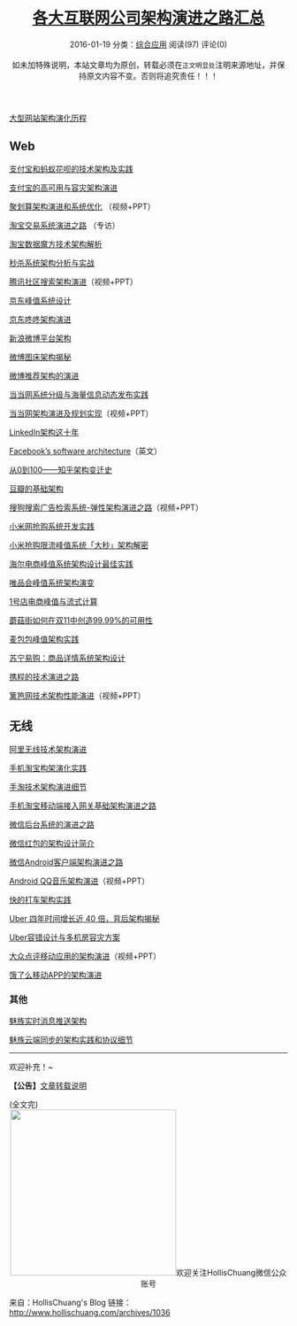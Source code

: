 <header class="article-header">
			<h1 class="article-title"><a href="http://www.hollischuang.com/archives/1036">各大互联网公司架构演进之路汇总</a></h1>
			<div class="article-meta">
				<span class="item">2016-01-19</span>
								<span class="item">分类：<a href="http://www.hollischuang.com/archives/category/%e7%bb%bc%e5%90%88%e5%ba%94%e7%94%a8" rel="category tag">综合应用</a></span>
				<span class="item post-views">阅读(97)</span>
				<span class="item">评论(0)</span>
				<span class="item"><br><br>如未加特殊说明，本站文章均为原创，转载必须在<code>正文明显处</code>注明来源地址，并保持原文内容不变。否则将追究责任！！！</span>
      </div>
</header>

<p><a href="http://www.hollischuang.com/archives/728">大型网站架构演化历程</a></p>
<h2>Web</h2>
<p><a href="http://www.infoq.com/cn/articles/technical-architecture-of-alipay-and-ant-check-later">支付宝和蚂蚁花呗的技术架构及实践</a></p>
<p><a href="http://mp.weixin.qq.com/s?__biz=MjM5MDE0Mjc4MA==&amp;mid=402390133&amp;idx=1&amp;sn=395cf6e500ea912fe66eb0a1c7a47e8d&amp;scene=4#wechat_redirect">支付宝的高可用与容灾架构演进</a></p>
<p><a href="http://www.infoq.com/cn/presentations/juhuasuan-architecture-evolution-system-optimization">聚划算架构演进和系统优化</a> （视频+PPT）</p>
<p><a href="http://www.infoq.com/cn/news/2014/06/taobao-trading-system">淘宝交易系统演进之路</a> （专访）</p>
<p><a href="http://history.programmer.com.cn/7578/">淘宝数据魔方技术架构解析</a></p>
<p><a href="http://my.oschina.net/xianggao/blog/524943">秒杀系统架构分析与实战</a></p>
<p><a href="http://www.infoq.com/cn/presentations/tencent-community-search">腾讯社区搜索架构演进</a>（视频+PPT）</p>
<p><a href="http://www.csdn.net/article/2014-11-11/2822576">京东峰值系统设计</a></p>
<p><a href="http://www.cnblogs.com/mindwind/p/5017591.html">京东咚咚架构演进</a></p>
<p><a href="http://www.infoq.com/cn/articles/weibo-platform-archieture">新浪微博平台架构</a></p>
<p><a href="http://c.blog.sina.com.cn/profile.php?blogid=a466bf9189000rsw">微博图床架构揭秘</a></p>
<p><a href="http://www.wbrecom.com/?p=540">微博推荐架构的演进</a></p>
<p><a href="http://www.csdn.net/article/2014-11-07/2822541">当当网系统分级与海量信息动态发布实践</a></p>
<p><a href="http://www.infoq.com/cn/presentations/the-realization-of-dangdang-architecture-evolution-and-planning">当当网架构演进及规划实现</a>（视频+PPT）</p>
<p><a href="http://colobu.com/2015/07/24/brief-history-scaling-linkedin">LinkedIn架构这十年</a></p>
<p><a href="http://muratbuffalo.blogspot.com/2014/10/facebooks-software-architecture.html">Facebook&#8217;s software architecture</a>（英文）</p>
<p><a href="http://www.infoq.com/cn/news/2014/12/zhihu-architecture-evolution">从0到100——知乎架构变迁史</a></p>
<p><a href="http://www.infoq.com/cn/articles/douban-infrastructure-2014">豆瓣的基础架构</a></p>
<p><a href="http://www.infoq.com/cn/presentations/sogou-search-advertising-retrieval-system">搜狗搜索广告检索系统-弹性架构演进之路</a>（视频+PPT）</p>
<p><a href="http://www.csdn.net/article/2014-11-07/2822545">小米网抢购系统开发实践</a></p>
<p><a href="http://mp.weixin.qq.com/s?__biz=MzAwMDU1MTE1OQ==&amp;mid=402182304&amp;idx=1&amp;sn=1bd68d72e6676ff782e92b0df8b07d35&amp;scene=1&amp;srcid=12045k1zDgO7DLlMLwimBKjC&amp;from=groupmessage&amp;isappinstalled=0#wechat_redirect">小米抢购限流峰值系统「大秒」架构解密</a></p>
<p><a href="http://www.csdn.net/article/2014-11-11/2822577">海尔电商峰值系统架构设计最佳实践</a></p>
<p><a href="http://www.csdn.net/article/2014-11-11/2822578">唯品会峰值系统架构演变</a></p>
<p><a href="http://www.csdn.net/article/2014-11-11/2822579">1号店电商峰值与流式计算</a></p>
<p><a href="http://www.csdn.net/article/2014-11-11/2822597">蘑菇街如何在双11中创造99.99%的可用性</a></p>
<p><a href="http://www.csdn.net/article/2014-11-11/2822581">麦包包峰值架构实践</a></p>
<p><a href="http://www.infoq.com/cn/articles/suning-product-details-system-architecture-design">苏宁易购：商品详情系统架构设计</a></p>
<p><a href="http://www.infoq.com/cn/news/2015/11/ctrip-evolution-tech">携程的技术演进之路</a></p>
<p><a href="http://www.infoq.com/cn/presentations/performance-evolution-of-liba-technology-architecture">篱笆网技术架构性能演进</a>（视频+PPT）</p>
<h2>无线</h2>
<p><a href="http://www.infoq.com/cn/articles/alibaba-mobile-infrastructure">阿里无线技术架构演进</a></p>
<p><a href="http://www.infoq.com/cn/news/2014/12/taobao-app-evolution">手机淘宝构架演化实践</a></p>
<p><a href="http://mp.weixin.qq.com/s?__biz=MjM5MDE0Mjc4MA==&amp;mid=400995270&amp;idx=1&amp;sn=5b090490896f95b061a3ccd86baa3274&amp;scene=0#wechat_redirect">手淘技术架构演进细节</a></p>
<p><a href="http://www.infoq.com/cn/articles/taobao-mobile-terminal-access-gateway-infrastructure">手机淘宝移动端接入网关基础架构演进之路</a></p>
<p><a href="http://www.infoq.com/cn/articles/the-road-of-the-growth-weixin-background?utm_campaign=infoq_content&amp;utm_source=infoq&amp;utm_medium=feed&amp;utm_term=global">微信后台系统的演进之路</a></p>
<p><a href="https://www.zybuluo.com/yulin718/note/93148">微信红包的架构设计简介</a></p>
<p><a href="http://www.infoq.com/cn/articles/wechat-android-app-architecture">微信Android客户端架构演进之路</a></p>
<p><a href="http://www.infoq.com/cn/presentations/evolution-of-android-qq-music-architecture">Android QQ音乐架构演进</a>（视频+PPT）</p>
<p><a href="http://mp.weixin.qq.com/s?__biz=MjM5MjAwODM4MA==&amp;mid=402041851&amp;idx=1&amp;sn=10e83c9dc614ae36bba63da9d5614b86&amp;scene=0#wechat_redirect">快的打车架构实践</a></p>
<p><a href="http://blog.jobbole.com/92641">Uber 四年时间增长近 40 倍，背后架构揭秘</a></p>
<p><a href="http://weibo.com/p/1001643867507730568365">Uber容错设计与多机房容灾方案</a></p>
<p><a href="http://www.infoq.com/cn/presentations/public-comment-mobile-application-architecture-evolution">大众点评移动应用的架构演进</a>（视频+PPT）</p>
<p><a href="https://mp.weixin.qq.com/s?__biz=MzAxNDUwMzU3Mw==&amp;mid=401044540&amp;idx=1&amp;sn=24b7d8fb655ae6dd5d989d0cb3c08e90&amp;scene=2&amp;srcid=0106EtxRjD2jHxzomxVPTwY3&amp;from=timeline&amp;isappinstalled=0&amp;uin=NzgwODIwNDgw&amp;key=&amp;devicetype=webwx&amp;version=70000001&amp;lang=zh_CN&amp;pass_ticket=46hW44w3Hxd7VY9rutz7mgLu1JGe2T1AAKNQpxNoYOSGi8NpmNYr%2BAZj%2BiXtRX2F">饿了么移动APP的架构演进</a></p>
<h3>其他</h3>
<p><a href="http://www.csdn.net/article/2015-12-22/2826542">魅族实时消息推送架构</a></p>
<p><a href="http://mp.weixin.qq.com/s?__biz=MzA5Nzc4OTA1Mw==&amp;mid=407844753&amp;idx=1&amp;sn=dd291f772828f4834a016e96f03ee98a&amp;scene=0">魅族云端同步的架构实践和协议细节</a></p>
<hr />
<p>欢迎补充！~</p>
<p class="asb-post-footer"><strong>【公告】</strong><a target="_blank" href="http://www.hollischuang.com/转载说明">文章转载说明</a></p>(全文完)

<center><img src="http://www.hollischuang.com/wp-content/uploads/2016/01/qrcode_for_gh_4ebd1b130cbe_430-1.jpg" width="300px" height="300px" title="" alt="" />欢迎关注HollisChuang微信公众账号</center>

来自：HollisChuang's Blog
链接：http://www.hollischuang.com/archives/1036
